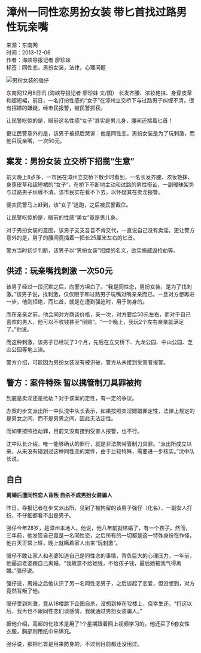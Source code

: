 # 漳州一同性恋男扮女装 带匕首找过路男性玩亲嘴

来源：东南网  
时间：2013-12-06  
作者：海峡导报记者 廖珍妹  
标签：同性恋，男扮女装，法律，心理问题

![男扮女装的强仔](http://nd.fjsen.com/images/attachement/jpg/site2/20131206/1c6f655189a5140b564b25.jpg)

东南网12月6日讯 (海峡导报记者 廖珍妹 文/图） 长发齐腰、浓妆艳抹、身穿皮草和超短裙，前日，一名打扮性感的“女子”在漳州立交桥下与过路男子纠缠不清，很有招嫖的嫌疑，经市民报警，被民警抓获。

让民警吃惊的是，眼前这名性感“女子”其实是男儿身，腰间还揣着匕首！

更让民警意外的是，该男子被抓后哭诉：他是同性恋，男扮女装是为了玩刺激，而他只玩亲嘴，一次50元。

## 案发：男扮女装 立交桥下招揽“生意”

前天晚上8点多，一市民在漳州立交桥下散步时看到，一名长发齐腰、浓妆艳抹、身穿皮草和超短裙的“女子”，在桥下不断地主动和过路的男性搭讪，一副暧昧架势与过路男子纠缠不清。该市民实在看不下去，以怀疑其在卖淫报警。

便衣民警马上赶到，该“女子”逃跑，之后被民警截住。

让民警吃惊的是，眼前的性感“美女”竟是男儿身。

对于男扮女装的意图，该男子支支吾吾不肯交代，一直说自己没有卖淫。更让警方意外的是，男子的腰间竟插着一把长25厘米左右的匕首。

警方当时初步判断，该男子以“男扮女装”招嫖的名义，欲实施威逼抢劫等。

## 供述：玩亲嘴找刺激 一次50元

该男子经过一段沉默之后，向警方坦白了。“我是同性恋，男扮女装，是为了找刺激。”该男子说，找刺激，仅仅限于和过路男子玩嘴对嘴亲亲而已。一旦对方想再进一步，他则拒绝，而匕首，就是在遭到强迫时，用于防身的。

而在亲亲之前，他会同对方商谈价格，亲一次，对方要给50元左右，而对于自己喜欢的男人，他可以不收钱甚至“倒贴”。“一个晚上，我玩2个左右亲亲就满足了。”他说。

而这种刺激，该男子已经玩了3个月，先后在立交桥下、九龙公园、中山公园、芝山公园等地上演。

警方介绍，可能因为男扮女装没有被识破，警方从未接到受害者报警。

## 警方：案件特殊 暂以携管制刀具罪被拘

到底是卖淫还是抢劫？对于该案的定性，有一定的争议。

办案的步文派出所一中队沈中队长表示，如果按照卖淫嫖娼罪定性，法律上规定的是男女之间，而不是男男之间，因此无法定性。

而如果按照抢劫罪，目前又没有接到受害人报警，也不行。

沈中队长介绍，唯一能够确认的罪行，就是非法携带管制刀具罪。“派出所成立以来，从来没有碰到过这种同性恋的案件，由于比较特殊，需要进一步核实。”沈中队长说。

## 自白

**离婚后遭同性恋人背叛 自杀不成男扮女装骗人**

昨日，导报记者在步文派出所，见到了被拘留的该男子强仔（化名），一副女人打扮，不仔细都看不出是男子。

强仔今年28岁，是漳州本地人。他说，他八年前就结婚了，有一个孩子。然而，三年前，他发现自己竟是一名同性恋，之后所有的一切都是这一特殊身份在作怪，他白天正常上班，晚上就瞒着家人出来“玩刺激”。

强仔不敢让家人和老婆知道自己是同性恋的事情，背负巨大的心理压力，一年前，他逼迫老婆跟自己离婚。“我故意不给她钱，不给孩子钱，最后她被我气得离婚。”强仔说。

强仔说，离婚之后他认识了另一名同性恋男子，之后谈起了恋爱，但没想到，对方竟然背叛了他。

强仔受到刺激，竟从18楼跳下企图自杀，没想到掉在12楼上，侥幸生还。“打这以后，我再也不跟同性恋们谈感情，我就通过男扮女装骗人。”

据他介绍，高超的化妆术是用了1个星期跟着网上视频学习的，他还买了6套女性衣服，胸部则用纸巾来填充。

强仔说，那把匕首是用来防身的，不过到目前都还没用过。
<!-- tcd_original_link http://zzpd.fjsen.com/2013-12/06/content_13101883_all.htm -->
